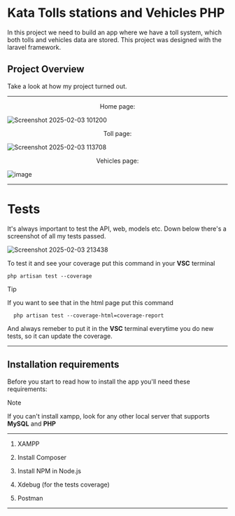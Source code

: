 # Kata Tolls stations and Vehicles PHP

In this project we need to build an app where we have a toll system, which both tolls and vehicles data are stored. This project was designed with the laravel framework.

## Project Overview

Take a look at how my project turned out.
***

<p align="center">
Home page:
</p>

![Screenshot 2025-02-03 101200](https://github.com/user-attachments/assets/45431b07-1c47-4b64-b77a-8a0de6e27aca)

<p align="center">
Toll page:
</p>

![Screenshot 2025-02-03 113708](https://github.com/user-attachments/assets/e26eab00-ddbd-4987-91e7-a6c6e1f01815)

<p align="center">
Vehicles page:
</p>

![image](https://github.com/user-attachments/assets/b58b8814-5a09-46cc-98ab-8228e4722cd6)

***

# Tests

It's always important to test the API, web, models etc. Down below there's a screenshot of all my tests passed.

![Screenshot 2025-02-03 213438](https://github.com/user-attachments/assets/a4ba03c3-0c02-471b-90ac-eb65da9e5767)

To test it and see your coverage put this command in your **VSC** terminal
```
php artisan test --coverage
```

>[!TIP]
>If you want to see that in the html page put this command

```
  php artisan test --coverage-html=coverage-report
```

And always remeber to put it in the **VSC** terminal everytime you do new tests, so it can update the coverage.
***

## Installation requirements
Before you start to read how to install the app you'll need these requirements:
>[!NOTE]
>If you can't install xampp, look for any other local server that supports **MySQL** and **PHP**
***

1. XAMPP

2. Install Composer

3. Install NPM in Node.js

4. Xdebug (for the tests coverage)

5. Postman
***
